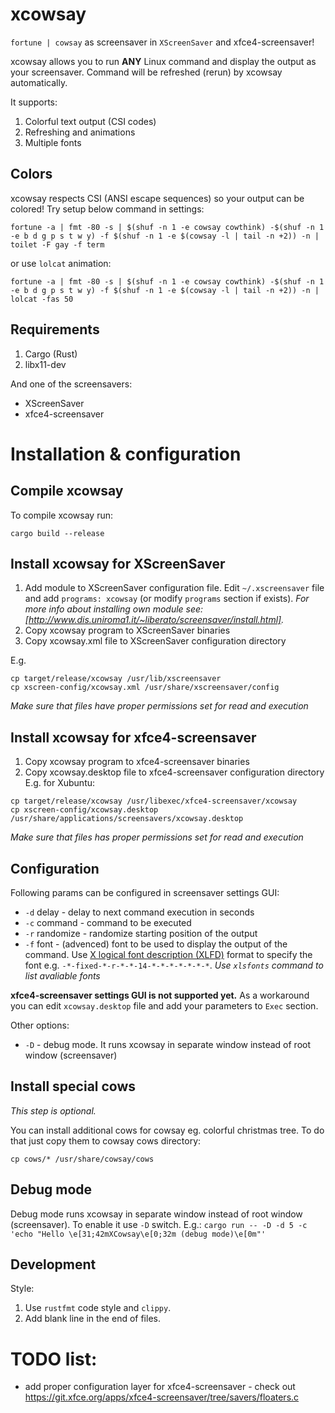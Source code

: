 # xcowsay

`fortune | cowsay` as screensaver in `XScreenSaver` and xfce4-screensaver!

xcowsay allows you to run **ANY** Linux command and display the output as your screensaver.
Command will be refreshed (rerun) by xcowsay automatically.

It supports:
1. Colorful text output (CSI codes)
2. Refreshing and animations
3. Multiple fonts

## Colors
xcowsay respects CSI (ANSI escape sequences) so your output can be colored!
Try setup below command in settings:

```shell
fortune -a | fmt -80 -s | $(shuf -n 1 -e cowsay cowthink) -$(shuf -n 1 -e b d g p s t w y) -f $(shuf -n 1 -e $(cowsay -l | tail -n +2)) -n | toilet -F gay -f term
```

or use `lolcat` animation: 

```shell
fortune -a | fmt -80 -s | $(shuf -n 1 -e cowsay cowthink) -$(shuf -n 1 -e b d g p s t w y) -f $(shuf -n 1 -e $(cowsay -l | tail -n +2)) -n | lolcat -fas 50
```

## Requirements
1. Cargo (Rust)
2. libx11-dev

And one of the screensavers:
- XScreenSaver
- xfce4-screensaver

# Installation & configuration

## Compile xcowsay
To compile xcowsay run:
```shell
cargo build --release
```

## Install xcowsay for XScreenSaver
1. Add module to XScreenSaver configuration file. Edit `~/.xscreensaver` file and add `programs: xcowsay` (or modify `programs` section if exists).
*For more info about installing own module see: [http://www.dis.uniroma1.it/~liberato/screensaver/install.html].*
2. Copy xcowsay program to XScreenSaver binaries
3. Copy xcowsay.xml file to XScreenSaver configuration directory

E.g.
```
cp target/release/xcowsay /usr/lib/xscreensaver
cp xscreen-config/xcowsay.xml /usr/share/xscreensaver/config
```
*Make sure that files have proper permissions set for read and execution*

## Install xcowsay for xfce4-screensaver
1. Copy xcowsay program to xfce4-screensaver binaries
2. Copy xcowsay.desktop file to xfce4-screensaver configuration directory
E.g. for Xubuntu:
```
cp target/release/xcowsay /usr/libexec/xfce4-screensaver/xcowsay
cp xscreen-config/xcowsay.desktop /usr/share/applications/screensavers/xcowsay.desktop
```
*Make sure that files has proper permissions set for read and execution*

## Configuration
Following params can be configured in screensaver settings GUI:
* `-d` delay - delay to next command execution in seconds
* `-c` command - command to be executed
* `-r` randomize - randomize starting position of the output
* `-f` font - (advenced) font to be used to display the output of the command. Use [X logical font description (XLFD)](https://en.wikipedia.org/wiki/X_logical_font_description) format to specify the font e.g. `-*-fixed-*-r-*-*-14-*-*-*-*-*-*-*`.
  *Use `xlsfonts` command to list avaliable fonts*

**xfce4-screensaver settings GUI is not supported yet.** As a workaround you can edit `xcowsay.desktop` file and add your parameters to `Exec` section.

Other options:
* `-D` - debug mode. It runs xcowsay in separate window instead of root window (screensaver)

## Install special cows
*This step is optional.*

You can install additional cows for cowsay eg. colorful christmas tree.
To do that just copy them to cowsay cows directory:
```
cp cows/* /usr/share/cowsay/cows
```

## Debug mode
Debug mode runs xcowsay in separate window instead of root window (screensaver). To enable it use `-D` switch.
E.g.: `cargo run -- -D -d 5 -c 'echo "Hello \e[31;42mXCowsay\e[0;32m (debug mode)\e[0m"'`

## Development
Style:
1. Use `rustfmt` code style and `clippy`.
2. Add blank line in the end of files.

# TODO list:
- add proper configuration layer for xfce4-screensaver - check out https://git.xfce.org/apps/xfce4-screensaver/tree/savers/floaters.c
